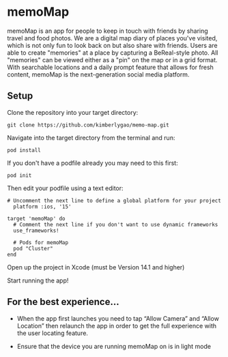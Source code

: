 # memoMap

memoMap is an app for people to keep in touch with friends by sharing travel and food photos. We are a digital map diary of places you've visited, which is not only fun to look back on but also share with friends. Users are able to create "memories" at a place by capturing a BeReal-style photo. All "memories" can be viewed either as a "pin" on the map or in a grid format. With searchable locations and a daily prompt feature that allows for fresh content, memoMap is the next-generation social media platform.


## Setup

Clone the repository into your target directory:

```shell
git clone https://github.com/kimberlygao/memo-map.git
```

Navigate into the target directory from the terminal and run:

```shell
pod install
```

If you don't have a podfile already you may need to this first:

```shell
pod init
```
Then edit your podfile using a text editor:
```shell
# Uncomment the next line to define a global platform for your project
  platform :ios, '15'

target 'memoMap' do
  # Comment the next line if you don't want to use dynamic frameworks
  use_frameworks!

  # Pods for memoMap
  pod "Cluster"
end
```

Open up the project in Xcode (must be Version 14.1 and higher)

Start running the app!


## For the best experience...

- When the app first launches you need to tap “Allow Camera” and “Allow Location” then relaunch the app in order to get the full experience with the user locating feature.

- Ensure that the device you are running memoMap on is in light mode
